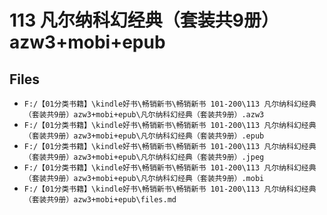 # 113 凡尔纳科幻经典（套装共9册）azw3+mobi+epub

## Files

- `F:/【01分类书籍】\kindle好书\畅销新书\畅销新书 101-200\113 凡尔纳科幻经典（套装共9册）azw3+mobi+epub\凡尔纳科幻经典（套装共9册）.azw3`
- `F:/【01分类书籍】\kindle好书\畅销新书\畅销新书 101-200\113 凡尔纳科幻经典（套装共9册）azw3+mobi+epub\凡尔纳科幻经典（套装共9册）.epub`
- `F:/【01分类书籍】\kindle好书\畅销新书\畅销新书 101-200\113 凡尔纳科幻经典（套装共9册）azw3+mobi+epub\凡尔纳科幻经典（套装共9册）.jpeg`
- `F:/【01分类书籍】\kindle好书\畅销新书\畅销新书 101-200\113 凡尔纳科幻经典（套装共9册）azw3+mobi+epub\凡尔纳科幻经典（套装共9册）.mobi`
- `F:/【01分类书籍】\kindle好书\畅销新书\畅销新书 101-200\113 凡尔纳科幻经典（套装共9册）azw3+mobi+epub\files.md`
